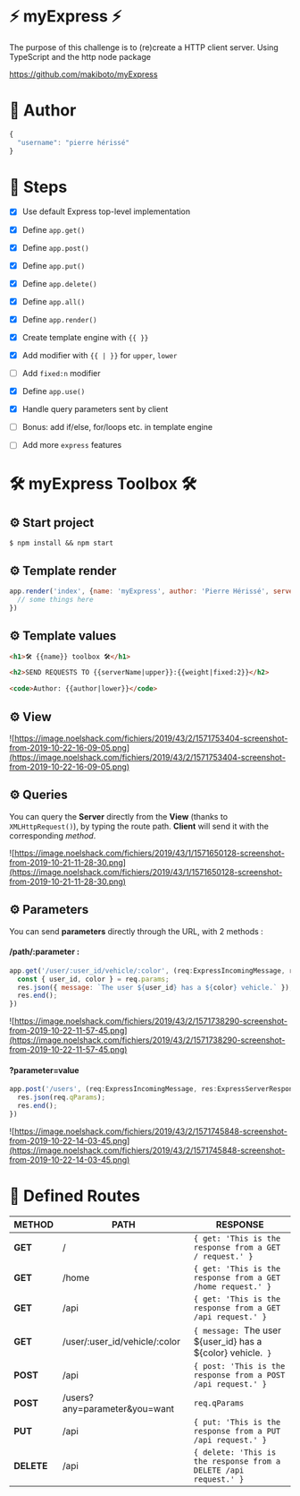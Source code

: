 # ⚡️ myExpress ⚡️
The purpose of this challenge is to (re)create a HTTP client server. Using TypeScript and the http node package

https://github.com/makiboto/myExpress


# 🔋 Author
```js
{
  "username": "pierre hérissé"
}
```

# 🔧 Steps 

  - [X] Use default Express top-level implementation 
  - [X] Define `app.get()`
  - [X] Define `app.post()`
  - [X] Define `app.put()`
  - [X] Define `app.delete()`
  - [X] Define `app.all()`
  - [X] Define `app.render()`
  - [X] Create template engine with `{{ }}`
  - [X] Add modifier with `{{ | }}` for `upper`, `lower`
  - [ ] Add `fixed:n` modifier
  - [X] Define `app.use()`
  - [X] Handle query parameters sent by client
  - [ ] Bonus: add if/else, for/loops etc. in template engine
  - [ ] Add more `express` features
    

#  🛠 myExpress Toolbox 🛠

## ⚙️ Start project

```console
$ npm install && npm start
```


## ⚙️ Template render

```js
app.render('index', {name: 'myExpress', author: 'Pierre Hérissé', serverName: 'myExpress'}, (err, html) => {
  // some things here
})  
```

## ⚙️ Template values
```html
<h1>🛠 {{name}} toolbox 🛠</h1>
```

```html
<h2>SEND REQUESTS TO {{serverName|upper}}:{{weight|fixed:2}}</h2>
```

```html
<code>Author: {{author|lower}}</code>
```

## ⚙️ View

![https://image.noelshack.com/fichiers/2019/43/2/1571753404-screenshot-from-2019-10-22-16-09-05.png](https://image.noelshack.com/fichiers/2019/43/2/1571753404-screenshot-from-2019-10-22-16-09-05.png)


## ⚙️ Queries

You can query the **Server** directly from the **View** (thanks to `XMLHttpRequest()`), by typing the route path. **Client** will send it with the corresponding *method*.

![https://image.noelshack.com/fichiers/2019/43/1/1571650128-screenshot-from-2019-10-21-11-28-30.png](https://image.noelshack.com/fichiers/2019/43/1/1571650128-screenshot-from-2019-10-21-11-28-30.png)


## ⚙️ Parameters

You can send **parameters** directly through the URL, with 2 methods :

#### /path/:parameter :

```js
app.get('/user/:user_id/vehicle/:color', (req:ExpressIncomingMessage, res:ExpressServerResponse) => {
  const { user_id, color } = req.params;
  res.json({ message: `The user ${user_id} has a ${color} vehicle.` });
  res.end();
})
```

![https://image.noelshack.com/fichiers/2019/43/2/1571738290-screenshot-from-2019-10-22-11-57-45.png](https://image.noelshack.com/fichiers/2019/43/2/1571738290-screenshot-from-2019-10-22-11-57-45.png)

#### ?parameter=value

```js
app.post('/users', (req:ExpressIncomingMessage, res:ExpressServerResponse) => {
  res.json(req.qParams);
  res.end();
})
```

![https://image.noelshack.com/fichiers/2019/43/2/1571745848-screenshot-from-2019-10-22-14-03-45.png](https://image.noelshack.com/fichiers/2019/43/2/1571745848-screenshot-from-2019-10-22-14-03-45.png)


# 📡 Defined Routes

| **METHOD** | **PATH** | **RESPONSE** |
|------------|----------|--------------|
| **GET** | / | `{ get: 'This is the response from a GET / request.' }` |
| **GET** | /home | `{ get: 'This is the response from a GET /home request.' }` |
| **GET** | /api | `{ get: 'This is the response from a GET /api request.' }` |
| **GET** | /user/:user_id/vehicle/:color | `{ message: `The user ${user_id} has a ${color} vehicle.` }` |
| **POST** | /api | `{ post: 'This is the response from a POST /api request.' }` |
| **POST** | /users?any=parameter&you=want | `req.qParams` |
| **PUT** | /api | `{ put: 'This is the response from a PUT /api request.' }` |
| **DELETE** | /api | `{ delete: 'This is the response from a DELETE /api request.' }` |

